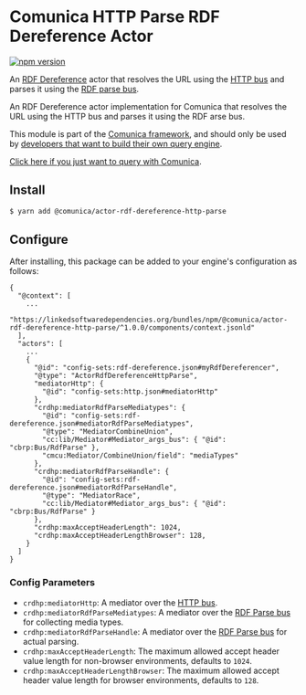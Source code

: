 # Comunica HTTP Parse RDF Dereference Actor

[![npm version](https://badge.fury.io/js/%40comunica%2Factor-rdf-dereference-http-parse.svg)](https://www.npmjs.com/package/@comunica/actor-rdf-dereference-http-parse)

An [RDF Dereference](https://github.com/comunica/comunica/tree/master/packages/bus-rdf-dereference) actor that
resolves the URL using the [HTTP bus](https://github.com/comunica/comunica/tree/master/packages/bus-http)
and parses it using the [RDF parse bus](https://github.com/comunica/comunica/tree/master/packages/bus-rdf-parse).

An RDF Dereference actor implementation for Comunica that resolves the URL using the HTTP bus and parses it using the RDF arse bus.

This module is part of the [Comunica framework](https://github.com/comunica/comunica),
and should only be used by [developers that want to build their own query engine](https://comunica.dev/docs/modify/).

[Click here if you just want to query with Comunica](https://comunica.dev/docs/query/).

## Install

```bash
$ yarn add @comunica/actor-rdf-dereference-http-parse
```

## Configure

After installing, this package can be added to your engine's configuration as follows:
```text
{
  "@context": [
    ...
    "https://linkedsoftwaredependencies.org/bundles/npm/@comunica/actor-rdf-dereference-http-parse/^1.0.0/components/context.jsonld"  
  ],
  "actors": [
    ...
    {
      "@id": "config-sets:rdf-dereference.json#myRdfDereferencer",
      "@type": "ActorRdfDereferenceHttpParse",
      "mediatorHttp": {
        "@id": "config-sets:http.json#mediatorHttp"
      },
      "crdhp:mediatorRdfParseMediatypes": {
        "@id": "config-sets:rdf-dereference.json#mediatorRdfParseMediatypes",
        "@type": "MediatorCombineUnion",
        "cc:lib/Mediator#Mediator_args_bus": { "@id": "cbrp:Bus/RdfParse" },
        "cmcu:Mediator/CombineUnion/field": "mediaTypes"
      },
      "crdhp:mediatorRdfParseHandle": {
        "@id": "config-sets:rdf-dereference.json#mediatorRdfParseHandle",
        "@type": "MediatorRace",
        "cc:lib/Mediator#Mediator_args_bus": { "@id": "cbrp:Bus/RdfParse" }
      },
      "crdhp:maxAcceptHeaderLength": 1024,
      "crdhp:maxAcceptHeaderLengthBrowser": 128,
    }
  ]
}
```

### Config Parameters

* `crdhp:mediatorHttp`: A mediator over the [HTTP bus](https://github.com/comunica/comunica/tree/master/packages/bus-http).
* `crdhp:mediatorRdfParseMediatypes`: A mediator over the [RDF Parse bus](https://github.com/comunica/comunica/tree/master/packages/bus-rdf-parse) for collecting media types.
* `crdhp:mediatorRdfParseHandle`: A mediator over the [RDF Parse bus](https://github.com/comunica/comunica/tree/master/packages/bus-rdf-parse) for actual parsing.
* `crdhp:maxAcceptHeaderLength`: The maximum allowed accept header value length for non-browser environments, defaults to `1024`.
* `crdhp:maxAcceptHeaderLengthBrowser`: The maximum allowed accept header value length for browser environments, defaults to `128`.
